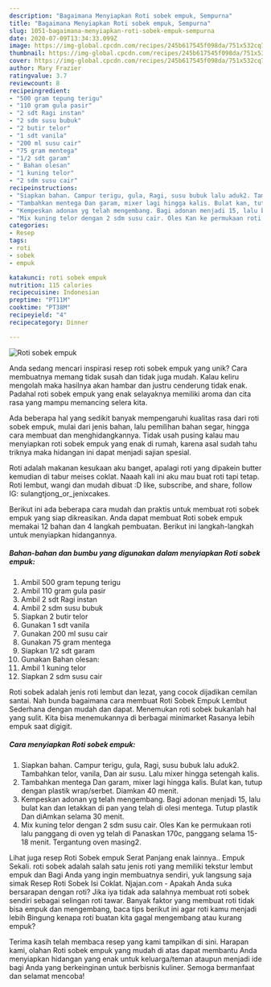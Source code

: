 ```yaml
---
description: "Bagaimana Menyiapkan Roti sobek empuk, Sempurna"
title: "Bagaimana Menyiapkan Roti sobek empuk, Sempurna"
slug: 1051-bagaimana-menyiapkan-roti-sobek-empuk-sempurna
date: 2020-07-09T13:34:33.099Z
image: https://img-global.cpcdn.com/recipes/245b617545f098da/751x532cq70/roti-sobek-empuk-foto-resep-utama.jpg
thumbnail: https://img-global.cpcdn.com/recipes/245b617545f098da/751x532cq70/roti-sobek-empuk-foto-resep-utama.jpg
cover: https://img-global.cpcdn.com/recipes/245b617545f098da/751x532cq70/roti-sobek-empuk-foto-resep-utama.jpg
author: Mary Frazier
ratingvalue: 3.7
reviewcount: 8
recipeingredient:
- "500 gram tepung terigu"
- "110 gram gula pasir"
- "2 sdt Ragi instan"
- "2 sdm susu bubuk"
- "2 butir telor"
- "1 sdt vanila"
- "200 ml susu cair"
- "75 gram mentega"
- "1/2 sdt garam"
- " Bahan olesan"
- "1 kuning telor"
- "2 sdm susu cair"
recipeinstructions:
- "Siapkan bahan. Campur terigu, gula, Ragi, susu bubuk lalu aduk2. Tambahkan telor, vanila, Dan air susu. Lalu mixer hingga setengah kalis."
- "Tambahkan mentega Dan garam, mixer lagi hingga kalis. Bulat kan, tutup dengan plastik wrap/serbet. Diamkan 40 menit."
- "Kempeskan adonan yg telah mengembang. Bagi adonan menjadi 15, lalu bulat kan dan letakkan di pan yang telah di olesi mentega. Tutup plastik Dan diAmkan selama 30 menit."
- "Mix kuning telor dengan 2 sdm susu cair. Oles Kan ke permukaan roti lalu panggang di oven yg telah di Panaskan 170c, panggang selama 15-18 menit. Tergantung oven masing2."
categories:
- Resep
tags:
- roti
- sobek
- empuk

katakunci: roti sobek empuk 
nutrition: 115 calories
recipecuisine: Indonesian
preptime: "PT11M"
cooktime: "PT38M"
recipeyield: "4"
recipecategory: Dinner

---
```



![Roti sobek empuk](https://img-global.cpcdn.com/recipes/245b617545f098da/751x532cq70/roti-sobek-empuk-foto-resep-utama.jpg)

Anda sedang mencari inspirasi resep roti sobek empuk yang unik? Cara membuatnya memang tidak susah dan tidak juga mudah. Kalau keliru mengolah maka hasilnya akan hambar dan justru cenderung tidak enak. Padahal roti sobek empuk yang enak selayaknya memiliki aroma dan cita rasa yang mampu memancing selera kita.

Ada beberapa hal yang sedikit banyak mempengaruhi kualitas rasa dari roti sobek empuk, mulai dari jenis bahan, lalu pemilihan bahan segar, hingga cara membuat dan menghidangkannya. Tidak usah pusing kalau mau menyiapkan roti sobek empuk yang enak di rumah, karena asal sudah tahu triknya maka hidangan ini dapat menjadi sajian spesial.

Roti adalah makanan kesukaan aku banget, apalagi roti yang dipakein butter kemudian di tabur meises coklat. Naaah kali ini aku mau buat roti tapi tetap. Roti lembut, wangi dan mudah dibuat :D like, subscribe, and share, follow IG: sulangtjong_or_jenixcakes.


Berikut ini ada beberapa cara mudah dan praktis untuk membuat roti sobek empuk yang siap dikreasikan. Anda dapat membuat Roti sobek empuk memakai 12 bahan dan 4 langkah pembuatan. Berikut ini langkah-langkah untuk menyiapkan hidangannya.

<!--inarticleads1-->

##### Bahan-bahan dan bumbu yang digunakan dalam menyiapkan Roti sobek empuk:

1. Ambil 500 gram tepung terigu
1. Ambil 110 gram gula pasir
1. Ambil 2 sdt Ragi instan
1. Ambil 2 sdm susu bubuk
1. Siapkan 2 butir telor
1. Gunakan 1 sdt vanila
1. Gunakan 200 ml susu cair
1. Gunakan 75 gram mentega
1. Siapkan 1/2 sdt garam
1. Gunakan  Bahan olesan:
1. Ambil 1 kuning telor
1. Siapkan 2 sdm susu cair


Roti sobek adalah jenis roti lembut dan lezat, yang cocok dijadikan cemilan santai. Nah bunda bagaimana cara membuat Roti Sobek Empuk Lembut Sederhana dengan mudah dan dapat. Menemukan roti sobek bukanlah hal yang sulit. Kita bisa menemukannya di berbagai minimarket Rasanya lebih empuk saat digigit. 

<!--inarticleads2-->

##### Cara menyiapkan Roti sobek empuk:

1. Siapkan bahan. Campur terigu, gula, Ragi, susu bubuk lalu aduk2. Tambahkan telor, vanila, Dan air susu. Lalu mixer hingga setengah kalis.
1. Tambahkan mentega Dan garam, mixer lagi hingga kalis. Bulat kan, tutup dengan plastik wrap/serbet. Diamkan 40 menit.
1. Kempeskan adonan yg telah mengembang. Bagi adonan menjadi 15, lalu bulat kan dan letakkan di pan yang telah di olesi mentega. Tutup plastik Dan diAmkan selama 30 menit.
1. Mix kuning telor dengan 2 sdm susu cair. Oles Kan ke permukaan roti lalu panggang di oven yg telah di Panaskan 170c, panggang selama 15-18 menit. Tergantung oven masing2.


Lihat juga resep Roti Sobek empuk Serat Panjang enak lainnya.. Empuk Sekali. roti sobek adalah salah satu jenis roti yang memiliki tekstur lembut empuk dan Bagi Anda yang ingin membuatnya sendiri, yuk langsung saja simak Resep Roti Sobek Isi Coklat. Njajan.com - Apakah Anda suka bersarapan dengan roti? Jika iya tidak ada salahnya membuat roti sobek sendiri sebagai selingan roti tawar. Banyak faktor yang membuat roti tidak bisa empuk dan mengembang, baca tips berikut ini agar roti kamu menjadi lebih Bingung kenapa roti buatan kita gagal mengembang atau kurang empuk? 

Terima kasih telah membaca resep yang kami tampilkan di sini. Harapan kami, olahan Roti sobek empuk yang mudah di atas dapat membantu Anda menyiapkan hidangan yang enak untuk keluarga/teman ataupun menjadi ide bagi Anda yang berkeinginan untuk berbisnis kuliner. Semoga bermanfaat dan selamat mencoba!
